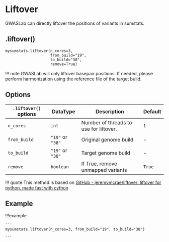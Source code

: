 # Liftover

GWASLab can directly liftover the positions of variants in sumstats.

## .liftover()

```
mysumstats.liftover(n_cores=3, 
                    from_build="19", 
                    to_build="38",
                    remove=True)
```

!!! note
    GWASLab will only liftover basepair positions. If needed, please perform harmonization using the reference file of the target build.  

## Options

| `.liftover()` options | DataType         | Description                            | Default |
|-----------------------|------------------|----------------------------------------|---------|
| `n_cores`             | `int`            | Number of threads to use for liftover. | `1`     |
| `from_build`          | `"19"` or `"38"` | Original genome build                  | -       |
| `to_build`            | `"19"` or `"38"` | Target genome build                    | -       |
| `remove`              | `boolean`        | If True, remove unmapped variants      | `True`  |

!!! quote
    This method is based on [GitHub - jeremymcrae/liftover: liftover for python, made fast with cython](https://github.com/jeremymcrae/liftover)

## Example

!!!example
    
    ```
    mysumstats.liftover(n_cores=3, from_build="19", to_build="38")
    
    ```
    

